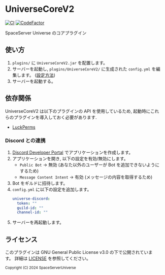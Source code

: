 # UniverseCoreV2

[![CI](https://github.com/SpaceServerUniverse/UniverseCoreV2/actions/workflows/ci.yaml/badge.svg)](https://github.com/SpaceServerUniverse/UniverseCoreV2/actions/workflows/ci.yaml)
[![CodeFactor](https://www.codefactor.io/repository/github/spaceserveruniverse/universecorev2/badge)](https://www.codefactor.io/repository/github/spaceserveruniverse/universecorev2)

SpaceServer Universe のコアプラグイン

## 使い方

1. `plugins/` に `UniverseCoreV2.jar` を配置します。
2. サーバーを起動し, `plugins/UniverseCoreV2/` に生成された `config.yml` を編集します。 ([設定方法](#discord-との連携))
3. サーバーを起動する。

## 依存関係

UniverseCoreV2 は以下のプラグインの API を使用しているため, 起動時にこれらのプラグインを導入しておく必要があります.

- [LuckPerms](https://luckperms.net/)

### Discord との連携

1. [Discord Developer Portal](https://discord.com/developers/applications) でアプリケーションを作成します。
2. アプリケーションを開き, 以下の設定を有効/無効にします。
   - `Public Bot` -> 無効 (あなた以外のユーザーが Bot を追加できないようにするため)
   - `Message Content Intent` -> 有効 (メッセージの内容を取得するため)
3. Bot をギルドに招待します。
4. `config.yml` に以下の設定を追加します。
   ```yaml
   universe-discord:
     token: ""
     guild-id: ""
     channel-id: ""
   ```
5. サーバーを再起動します。

## ライセンス

このプラグインは GNU General Public License v3.0 の下で公開されています。 詳細は [LICENSE](LICENSE) を参照してください。

<sub>
    Copyright (C) 2024 SpaceServerUniverse
</sub>

